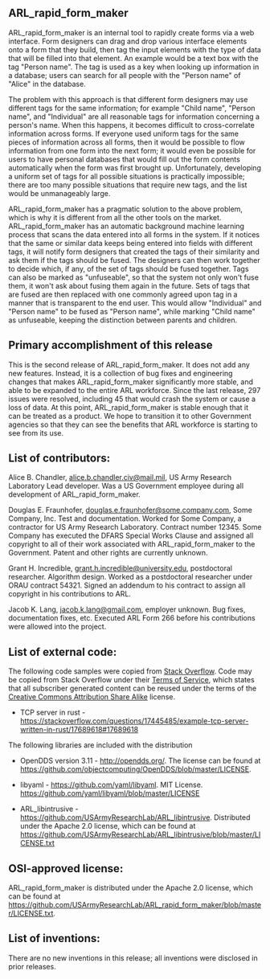 ARL_rapid_form_maker
--------------------

ARL_rapid_form_maker is an internal tool to rapidly create forms via a web
interface.  Form designers can drag and drop various interface elements onto a
form that they build, then tag the input elements with the type of data that
will be filled into that element.  An example would be a text box with the tag
"Person name".  The tag is used as a key when looking up information in a
database; users can search for all people with the "Person name" of "Alice" in
the database.

The problem with this approach is that different form designers may use
different tags for the same information; for example "Child name", "Person
name", and "Individual" are all reasonable tags for information concerning a
person's name.  When this happens, it becomes difficult to cross-correlate
information across forms.  If everyone used uniform tags for the same pieces
of information across all forms, then it would be possible to flow information
from one form into the next form; it would even be possible for users to have
personal databases that would fill out the form contents automatically when
the form was first brought up.  Unfortunately, developing a uniform set of
tags for all possible situations is practically impossible; there are too many
possible situations that require new tags, and the list would be unmanageably
large.

ARL_rapid_form_maker has a pragmatic solution to the above problem, which is
why it is different from all the other tools on the market.
ARL_rapid_form_maker has an automatic background machine learning process that
scans the data entered into all forms in the system.  If it notices that the
same or similar data keeps being entered into fields with different tags, it
will notify form designers that created the tags of their similarity and ask
them if the tags should be fused.  The designers can then work together to
decide which, if any, of the set of tags should be fused together.  Tags can
also be marked as "unfuseable", so that  the system not only won't fuse them,
it won't ask about fusing them again in the future.  Sets of tags that are
fused are then replaced with one commonly agreed upon tag in a manner that is
transparent to the end user.  This would allow "Individual" and "Person name"
to be fused as "Person name", while marking "Child name" as unfuseable,
keeping the distinction between parents and children.

Primary accomplishment of this release
--------------------------------------

This is the second release of ARL_rapid_form_maker.  It does not add any new
features.  Instead, it is a collection of bug fixes and engineering changes
that makes ARL_rapid_form_maker significantly more stable, and able to be
expanded to the entire ARL workforce.  Since the last release, 297 issues were
resolved, including 45 that would crash the system or cause a loss of data. At
this point, ARL_rapid_form_maker is stable enough that it can be treated as a
product.  We hope to transition it to other Government agencies so that they
can see the benefits that ARL workforce is starting to see from its use.

List of contributors:
---------------------

Alice B. Chandler, alice.b.chandler.civ@mail.mil, US Army Research Laboratory
    Lead developer.  Was a US Government employee during all development of
    ARL_rapid_form_maker.

Douglas E. Fraunhofer, douglas.e.fraunhofer@some.company.com, Some Company, Inc.
    Test and documentation.  Worked for Some Company, a contractor for US
    Army Research Laboratory.  Contract number 12345.  Some Company has
    executed the DFARS Special Works Clause and assigned all copyright to all
    of their work associated with ARL_rapid_form_maker to the
    Government.  Patent and other rights are currently unknown.

Grant H. Incredible, grant.h.incredible@university.edu, postdoctoral researcher.
    Algorithm design.  Worked as a postdoctoral researcher under ORAU
    contract 54321.  Signed an addendum to his contract to assign all
    copyright in his contributions to ARL.

Jacob K. Lang, jacob.k.lang@gmail.com, employer unknown.  Bug fixes,
    documentation fixes, etc. Executed ARL Form 266 before his contributions
    were allowed into the project.

List of external code:
----------------------

The following code samples were copied from
[Stack Overflow](https://stackoverflow.com/).  Code may be copied from
Stack Overflow under their
[Terms of Service](https://stackexchange.com/legal/terms-of-service), which
states that all subscriber generated content can be reused under the terms of
the [Creative Commons Attribution Share Alike](https://creativecommons.org/licenses/by-sa/3.0/)
license.

* TCP server in rust -
  https://stackoverflow.com/questions/17445485/example-tcp-server-written-in-rust/17689618#17689618

The following libraries are included with the distribution

* OpenDDS version 3.11 - http://opendds.org/. The license can be found at
  https://github.com/objectcomputing/OpenDDS/blob/master/LICENSE.

* libyaml - https://github.com/yaml/libyaml.  MIT License.
  https://github.com/yaml/libyaml/blob/master/LICENSE

* ARL_libintrusive - https://github.com/USArmyResearchLab/ARL_libintrusive.
  Distributed under the Apache 2.0 license, which can be found at
  https://github.com/USArmyResearchLab/ARL_libintrusive/blob/master/LICENSE.txt


OSI-approved license:
---------------------

ARL_rapid_form_maker is distributed under the Apache 2.0 license,
which can be found at
https://github.com/USArmyResearchLab/ARL_rapid_form_maker/blob/master/LICENSE.txt.

List of inventions:
-------------------

There are no new inventions in this release; all inventions were disclosed in
prior releases.
